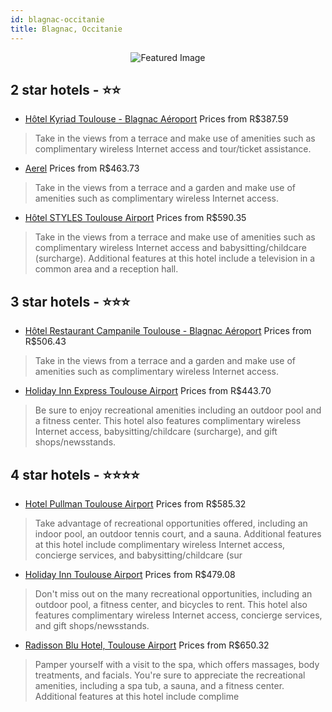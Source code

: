```yaml
---
id: blagnac-occitanie
title: Blagnac, Occitanie
---
```


<center><img src="https://i.travelapi.com/hotels/1000000/20000/15400/15391/47a51a55_z.jpg" alt="Featured Image" /></center>


##  2 star hotels - ⭐️⭐️

-    [Hôtel Kyriad Toulouse - Blagnac Aéroport](https://us.hurb.com/hotels/blagnac/hotel-kyriad-toulouse-blagnac-aeroport-JNP-JP409157?cmp=18055) Prices from R$387.59
   > Take in the views from a terrace and make use of amenities such as complimentary wireless Internet access and tour/ticket assistance.
-    [Aerel](https://us.hurb.com/hotels/blagnac/aerel-JNP-JP733533?cmp=18055) Prices from R$463.73
   > Take in the views from a terrace and a garden and make use of amenities such as complimentary wireless Internet access.
-    [Hôtel STYLES Toulouse Airport](https://us.hurb.com/hotels/blagnac/hotel-styles-toulouse-airport-JNP-JP646298?cmp=18055) Prices from R$590.35
   > Take in the views from a terrace and make use of amenities such as complimentary wireless Internet access and babysitting/childcare (surcharge). Additional features at this hotel include a television in a common area and a reception hall.

##  3 star hotels - ⭐️⭐️⭐️

-    [Hôtel Restaurant Campanile Toulouse - Blagnac Aéroport](https://us.hurb.com/hotels/blagnac/hotel-restaurant-campanile-toulouse-blagnac-aeroport-JNP-JP413434?cmp=18055) Prices from R$506.43
   > Take in the views from a terrace and a garden and make use of amenities such as complimentary wireless Internet access.
-    [Holiday Inn Express Toulouse Airport](https://us.hurb.com/hotels/blagnac/holiday-inn-express-toulouse-airport-JNP-JP059000?cmp=18055) Prices from R$443.70
   > Be sure to enjoy recreational amenities including an outdoor pool and a fitness center. This hotel also features complimentary wireless Internet access, babysitting/childcare (surcharge), and gift shops/newsstands.

##  4 star hotels - ⭐️⭐️⭐️⭐️

-    [Hotel Pullman Toulouse Airport](https://us.hurb.com/hotels/blagnac/hotel-pullman-toulouse-airport-JNP-JP058994?cmp=18055) Prices from R$585.32
   > Take advantage of recreational opportunities offered, including an indoor pool, an outdoor tennis court, and a sauna. Additional features at this hotel include complimentary wireless Internet access, concierge services, and babysitting/childcare (sur
-    [Holiday Inn Toulouse Airport](https://us.hurb.com/hotels/blagnac/holiday-inn-toulouse-airport-JNP-JP279887?cmp=18055) Prices from R$479.08
   > Don't miss out on the many recreational opportunities, including an outdoor pool, a fitness center, and bicycles to rent. This hotel also features complimentary wireless Internet access, concierge services, and gift shops/newsstands.
-    [Radisson Blu Hotel, Toulouse Airport](https://us.hurb.com/hotels/blagnac/radisson-blu-hotel-toulouse-airport-JNP-JP060353?cmp=18055) Prices from R$650.32
   > Pamper yourself with a visit to the spa, which offers massages, body treatments, and facials. You're sure to appreciate the recreational amenities, including a spa tub, a sauna, and a fitness center. Additional features at this hotel include complime
